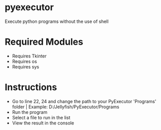 # pyexecutor
Execute python programs without the use of shell
# Required Modules
- Requires Tkinter
- Requires os
- Requires sys
# Instructions
- Go to line 22, 24 and change the path to your PyExecutor 'Programs' folder |
  Example: D:/Jellyfish/PyExecutor/Programs
- Run the program
- Select a file to run in the list
- View the result in the console
